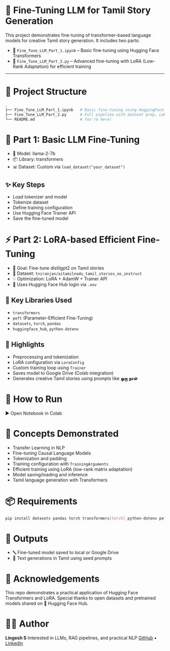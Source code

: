 # 🚀 Fine-Tuning LLM for Tamil Story Generation

This project demonstrates fine-tuning of transformer-based language models for creative Tamil story generation. It includes two parts:

* 📘 `Fine_Tune_LLM_Part_1.ipynb` – Basic fine-tuning using Hugging Face Transformers
* 🧪 `Fine_Tune_LLM_Part_2.py` – Advanced fine-tuning with LoRA (Low-Rank Adaptation) for efficient training

---

# 📁 Project Structure

```bash
.
├── Fine_Tune_LLM_Part_1.ipynb   # Basic fine-tuning using HuggingFace Trainer
├── Fine_Tune_LLM_Part_2.py      # Full pipeline with dataset prep, LoRA, and model saving
└── README.md                    # You're here!
```

# 📌 Part 1: Basic LLM Fine-Tuning

* 🔧 Model: llama-2-7b
* 📦 Library: transformers
* 📊 Dataset: Custom via `load_dataset("your_dataset")`

## ✨ Key Steps

* Load tokenizer and model
* Tokenize dataset
* Define training configuration
* Use Hugging Face Trainer API
* Save the fine-tuned model

# ⚡ Part 2: LoRA-based Efficient Fine-Tuning

* 🎯 Goal: Fine-tune distilgpt2 on Tamil stories
* 🧠 Dataset: `tniranjan/aitamilnadu_tamil_stories_no_instruct`
* 💡 Optimization: LoRA + AdamW + Trainer API
* 🔐 Uses Hugging Face Hub login via `.env`

## 🔧 Key Libraries Used

* `transformers`
* `peft` (Parameter-Efficient Fine-Tuning)
* `datasets`, `torch`, `pandas`
* `huggingface_hub`, `python-dotenv`

## 📘 Highlights

* Preprocessing and tokenization
* LoRA configuration via `LoraConfig`
* Custom training loop using `Trainer`
* Saves model to Google Drive (Colab integration)
* Generates creative Tamil stories using prompts like **ஒரு நாள்**

# 📌 How to Run

▶️ Open Notebook in Colab

# 🧠 Concepts Demonstrated

* Transfer Learning in NLP
* Fine-tuning Causal Language Models
* Tokenization and padding
* Training configuration with `TrainingArguments`
* Efficient training using LoRA (low-rank matrix adaptation)
* Model saving/loading and inference
* Tamil language generation with Transformers

# 📦 Requirements

```bash
pip install datasets pandas torch transformers[torch] python-dotenv peft
```

# 📂 Outputs

* 🔤 Fine-tuned model saved to local or Google Drive
* 📜 Text generations in Tamil using seed prompts

# 🙌 Acknowledgements

This repo demonstrates a practical application of Hugging Face Transformers and LoRA. Special thanks to open datasets and pretrained models shared on 🤗 Hugging Face Hub.

# 👨‍💻 Author

**Lingesh S**
Interested in LLMs, RAG pipelines, and practical NLP
[GitHub](https://github.com/Lingesh-S) • [LinkedIn](https://linkedin.com/in/lingesh-s29)
